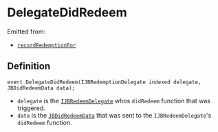 # DelegateDidRedeem

Emitted from:

* [`recordRedemptionFor`](../write/recordredemptionfor.md)

## Definition

```solidity
event DelegateDidRedeem(IJBRedemptionDelegate indexed delegate, JBDidRedeemData data);
```

* `delegate` is the [`IJBRedeemDelegate`](../../../../../protocol/contracts/interfaces/ijbredeemdelegate.sol) whos `didRedeem` function that was triggered.
* `data` is the [`JBDidRedeemData`](../../../../../protocol/contracts/data-structures/jbdidredeemdata.sol) that was sent to the `IJBRedeemDelegate`'s `didRedeem` function.
